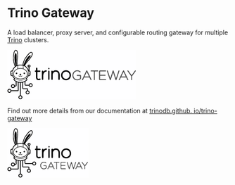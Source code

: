 # Trino Gateway

A load balancer, proxy server, and configurable routing gateway for multiple
[Trino](https://trino.io) clusters.

<img src="./docs/assets/logos/trino-gateway-h.png"/>

Find out more details from our documentation at [trinodb.github.
io/trino-gateway](https://trinodb.github.io/trino-gateway)

<img src="./docs/assets/logos/trino-gateway-v.png"/>
